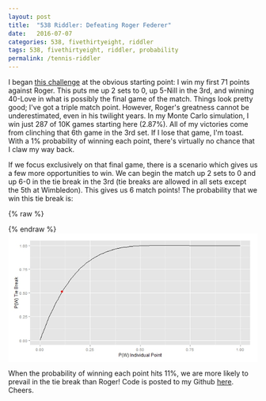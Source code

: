 ```yaml
---
layout: post
title:  "538 Riddler: Defeating Roger Federer"
date:   2016-07-07
categories: 538, fivethirtyeight, riddler
tags: 538, fivethirtyeight, riddler, probability
permalink: /tennis-riddler
---
```


I began [this challenge](http://fivethirtyeight.com/features/can-you-figure-out-how-to-beat-roger-federer-at-wimbledon/) at the obvious starting point: I win my first 71 points against Roger.  This puts me up 2 sets to 0, up 5-Nill in the 3rd, and winning 40-Love in what is possibly the final game of the match.  Things look pretty good; I've got a triple match point.  However, Roger's greatness cannot be underestimated, even in his twilight years.  In my Monte Carlo simulation, I win just 287 of 10K games starting here (2.87%).  All of my victories come from clinching that 6th game in the 3rd set.  If I lose that game, I'm toast.  With a 1% probability of winning each point, there's virtually no chance that I claw my way back.

If we focus exclusively on that final game, there is a scenario which gives us a few more opportunities to win.  We can begin the match up 2 sets to 0 and up 6-0 in the tie break in the 3rd (tie breaks are allowed in all sets except the 5th at Wimbledon).  This gives us 6 match points!  The probability that we win this tie break is:

{% raw %}
<div class="equation" data-expr="P\left( W \right) = p + pq + pq^2 + pq^3 + pq^4 + pq^5 + q^6 \left( p^2 + 2\left( pq \right)p^2 + 2\left( pq \right)^2 p^2 + ... \right)"></div>
<div class="equation" data-expr="= p + pq + pq^2 + pq^3 + pq^4 + pq^5 + p^2 q^6 \frac{\left( 1 + pq \right)}{\left( 1 - pq \right)} = 5.86\%"></div>
{% endraw %}

<img src="/img/tennis-riddler.jpeg" style="display:block; margin-left:auto; margin-right:auto;">

When the probability of winning each point hits 11%, we are more likely to prevail in the tie break than Roger!  Code is posted to my Github [here](https://github.com/donaldrauscher/tennis-riddler).  Cheers.
